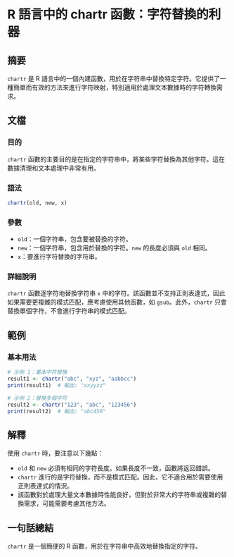 <!--
Meta Description: # R 語言中的 chartr 函數：字符替換的利器 ## 摘要 `chartr` 是 R 語言中的一個內建函數，用於在字符串中替換特定字符。它提供了一種簡單而有效的方法來進行字符映射，特別適用於處理文本數據時的字符轉換需求。 ## 文檔 ### 目的 `chartr` 函數的主要目的是在指定的字符...
Meta Keywords: chartr, old, new, 一個字符串, result1
-->

# R 語言中的 chartr 函數：字符替換的利器

## 摘要
`chartr` 是 R 語言中的一個內建函數，用於在字符串中替換特定字符。它提供了一種簡單而有效的方法來進行字符映射，特別適用於處理文本數據時的字符轉換需求。

## 文檔
### 目的
`chartr` 函數的主要目的是在指定的字符串中，將某些字符替換為其他字符。這在數據清理和文本處理中非常有用。

### 語法
```R
chartr(old, new, x)
```

### 參數
- `old`：一個字符串，包含要被替換的字符。
- `new`：一個字符串，包含用於替換的字符。`new` 的長度必須與 `old` 相同。
- `x`：要進行字符替換的字符串。

### 詳細說明
`chartr` 函數逐字符地替換字符串 `x` 中的字符。該函數並不支持正則表達式，因此如果需要更複雜的模式匹配，應考慮使用其他函數，如 `gsub`。此外，`chartr` 只會替換單個字符，不會進行字符串的模式匹配。

## 範例
### 基本用法
```R
# 示例 1：基本字符替換
result1 <- chartr("abc", "xyz", "aabbcc")
print(result1)  # 輸出: "xxyyzz"

# 示例 2：替換多個字符
result2 <- chartr("123", "abc", "123456")
print(result2)  # 輸出: "abc456"
```

## 解釋
使用 `chartr` 時，要注意以下幾點：
- `old` 和 `new` 必須有相同的字符長度。如果長度不一致，函數將返回錯誤。
- `chartr` 進行的是字符替換，而不是模式匹配。因此，它不適合用於需要使用正則表達式的情況。
- 該函數對於處理大量文本數據時性能良好，但對於非常大的字符串或複雜的替換需求，可能需要考慮其他方法。

## 一句話總結
`chartr` 是一個簡便的 R 函數，用於在字符串中高效地替換指定的字符。